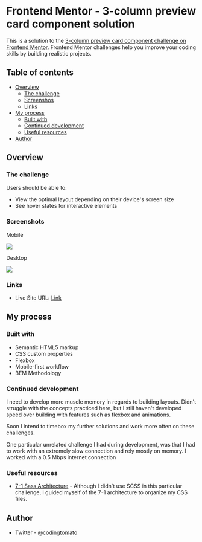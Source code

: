 # Frontend Mentor - 3-column preview card component solution

This is a solution to the [3-column preview card component challenge on Frontend Mentor](https://www.frontendmentor.io/challenges/3column-preview-card-component-pH92eAR2-). Frontend Mentor challenges help you improve your coding skills by building realistic projects.

## Table of contents

- [Overview](#overview)
  - [The challenge](#the-challenge)
  - [Screenshos](#screenshot)
  - [Links](#links)
- [My process](#my-process)
  - [Built with](#built-with)
  - [Continued development](#continued-development)
  - [Useful resources](#useful-resources)
- [Author](#author)


## Overview

### The challenge

Users should be able to:

- View the optimal layout depending on their device's screen size
- See hover states for interactive elements

### Screenshots

Mobile

![](./screenshots/screenshot-mobile.png)

Desktop

![](./screenshots/screenshot-desktop.png)

### Links

- Live Site URL: [Link](https://frontend-mentors-3-column-preview-card-component.vercel.app/o)

## My process

### Built with

- Semantic HTML5 markup
- CSS custom properties
- Flexbox
- Mobile-first workflow
- BEM Methodology

### Continued development

I need to develop more muscle memory in regards to building layouts. Didn't struggle with the concepts practiced here, but I still haven't developed speed over building with features such as flexbox and animations. 

Soon I intend to timebox my further solutions and work more often on these challenges.

One particular unrelated challenge I had during development, was that I had to work with an extremely slow connection and rely mostly on memory. I worked with a 0.5 Mbps internet connection

### Useful resources

- [7-1 Sass Architecture](https://www.learnhowtoprogram.com/user-interfaces/building-layouts-preprocessors/7-1-sass-architecture) - Although I didn't use SCSS in this particular challenge, I guided myself of the 7-1 architecture to organize my CSS files.

## Author

- Twitter - [@codingtomato](https://twitter.com/codingtomato)